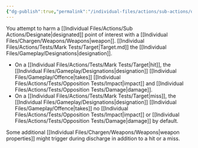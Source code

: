 ```yaml
---
{"dg-publish":true,"permalink":"/individual-files/actions/sub-actions/discharge/"}
---
```


You attempt to harm a [[Individual Files/Actions/Sub Actions/Designate\|designated]] point of interest with a [[Individual Files/Chargen/Weapons/Weapons\|weapon]]. [[Individual Files/Actions/Tests/Mark Tests/Target\|Target.md]] the [[Individual Files/Gameplay/Designations\|designation]].
- On a [[Individual Files/Actions/Tests/Mark Tests/Target\|hit]], the [[Individual Files/Gameplay/Designations\|designation]] [[Individual Files/Gameplay/Offence\|takes]] [[Individual Files/Actions/Tests/Opposition Tests/Impact\|impact]] and [[Individual Files/Actions/Tests/Opposition Tests/Damage\|damage]].
- On a [[Individual Files/Actions/Tests/Mark Tests/Target\|miss]], the [[Individual Files/Gameplay/Designations\|designation]] [[Individual Files/Gameplay/Offence\|takes]] no [[Individual Files/Actions/Tests/Opposition Tests/Impact\|impact]] or [[Individual Files/Actions/Tests/Opposition Tests/Damage\|damage]] by default.

Some additional [[Individual Files/Chargen/Weapons/Weapons\|weapon properties]] might trigger during discharge in addition to a hit or a miss.